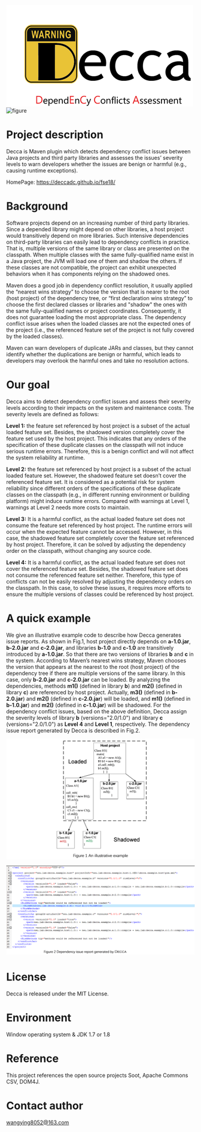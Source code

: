 ![figure](https://github.com/wangying8052/test/blob/master/11.png)
![figure](https://zenodo.org/badge/DOI/10.5281/zenodo.1315177.svg)

# Project description

Decca is Maven plugin which detects dependency conflict issues between Java projects and third party libraries and assesses the issues’ severity levels to warn developers whether the issues are benign or harmful (e.g., causing runtime exceptions).

HomePage: https://deccadc.github.io/fse18/

# Background

Software projects depend on an increasing number of third party libraries. Since a depended library might depend on other libraries, a host project would transitively depend on more libraries. Such intensive dependencies on third-party libraries can easily lead to dependency conflicts in practice. That is, multiple versions of the same library or class are presented on the classpath. When multiple classes with the same fully-qualified name exist in a Java project, the JVM will load one of them and shadow the others. If these classes are not compatible, the project can exhibit unexpected behaviors when it has components relying on the shadowed ones.

Maven does a good job in dependency conflict resolution, it usually applied the “nearest wins strategy” to choose the version that is nearer to the root (host project) of the dependency tree, or “first declaration wins strategy” to choose the first declared classes or libraries and "shadow" the ones with the same fully-qualified names or project coordinates. Consequently, it does not guarantee loading the most appropriate class. The dependency conflict issue arises when the loaded classes are not the expected ones of the project (i.e., the referenced feature set of the project is not fully covered by the loaded classes).

Maven can warn developers of duplicate JARs and classes, but they cannot identify whether the duplications are benign or harmful, which leads to developers may overlook the harmful ones and take no resolution actions.

# Our goal

Decca aims to detect dependency conflict issues and assess their severity levels according to their impacts on the system and maintenance costs. The severity levels are defined as follows:

**Level 1:** the feature set referenced by host project is a subset of the actual loaded feature set. Besides, the shadowed version completely cover the feature set used by the host project. This indicates that any orders of the specification of these duplicate classes on the classpath will not induce serious runtime errors. Therefore, this is a benign conflict and will not affect the system reliability at runtime.

**Level 2:** the feature set referenced by host project is a subset of the actual loaded feature set. However, the shadowed feature set doesn’t cover the referenced feature set. It is considered as a potential risk for system reliability since different orders of the specifications of these duplicate classes on the classpath (e.g., in different running environment or building platform) might induce runtime errors. Compared with warnings at Level 1, warnings at Level 2 needs more costs to maintain.

**Level 3:** It is a harmful conflict, as the actual loaded feature set does not consume the feature set referenced by host project. The runtime errors will occur when the expected feature cannot be accessed. However, in this case, the shadowed feature set completely cover the feature set referenced by host project. Therefore, it can be solved by adjusting the dependency order on the classpath, without changing any source code.

**Level 4:** It is a harmful conflict, as the actual loaded feature set does not cover the referenced feature set. Besides, the shadowed feature set does not consume the referenced
feature set neither. Therefore, this type of conflicts can not be easily resolved by adjusting the dependency orders on the classpath. In this case, to solve these issues, it requires more efforts to ensure the multiple versions of classes could be referenced by host project.

# A quick example
We give an illustrative example code to describe how Decca generates issue reports. As shown in Fig.1, host project directly depends on **a-1.0.jar**, **b-2.0.jar** and **c-2.0.jar**, and libraries **b-1.0** and **c-1.0** are transitively introduced by **a-1.0.jar**. So that there are two versions of libraries **b** and **c** in the system. According to Maven’s nearest wins strategy, Maven chooses the version that appears at the nearest to the root (host project) of the dependency tree if there are multiple versions of the same library. In this case, only **b-2.0.jar** and **c-2.0.jar** can be loaded. By analyzing the dependencies, methods **m1()** (defined in library **b**) and **m2()** (defined in library **c**) are referenced by host project. Actually, **m3()** (defined in **b-2.0.jar**) and **m2()** (defined in **c-2.0.jar**) will be loaded, and **m1()** (defined in **b-1.0.jar**) and **m2()** (defined in **c-1.0.jar**) will be shadowed. For the dependency conflict issues, based on the above definition, Decca assign the severity levels of library **b** (versions="2.0/1.0") and library **c** (versions="2.0/1.0") as **Level 4** and **Level 1**, respectively. The dependency issue report generated by Decca is described in Fig.2.

![figure](https://github.com/wangying8052/test/blob/master/55.png)

![figure](https://github.com/wangying8052/test/blob/master/44.png)

# License
Decca is released under the MIT License.

# Environment
Window operating system & JDK 1.7 or 1.8

# Reference
This project references the open source projects Soot, Apache Commons CSV, DOM4J.

# Contact author
wangying8052@163.com





